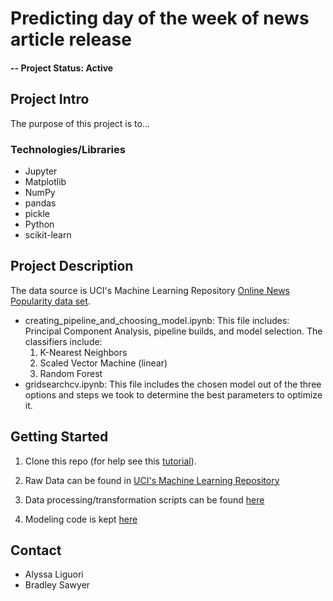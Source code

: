 # Predicting day of the week of news article release

#### -- Project Status: Active

## Project Intro
The purpose of this project is to...

### Technologies/Libraries

* Jupyter
* Matplotlib
* NumPy
* pandas
* pickle
* Python
* scikit-learn

## Project Description
The data source is UCI's Machine Learning Repository [Online News Popularity data set](https://archive.ics.uci.edu/ml/datasets/Online+News+Popularity). 
- creating_pipeline_and_choosing_model.ipynb: This file includes: Principal Component Analysis, pipeline builds, and model selection. The classifiers include: 
  1) K-Nearest Neighbors
  2) Scaled Vector Machine (linear)
  3) Random Forest 
- gridsearchcv.ipynb: This file includes the chosen model out of the three options and steps we took to determine the best parameters to optimize it.

## Getting Started

1. Clone this repo (for help see this [tutorial](https://help.github.com/articles/cloning-a-repository/)).

2. Raw Data can be found in [UCI's Machine Learning Repository](https://archive.ics.uci.edu/ml/datasets/Online+News+Popularity)
    
3. Data processing/transformation scripts can be found [here]()

4. Modeling code is kept [here]()


## Contact
* Alyssa Liguori 
* Bradley Sawyer
 
